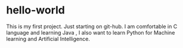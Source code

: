 # hello-world
This is my first project. Just starting on git-hub.
I am comfortable in C language and learning Java , I also want to learn Python for Machine learning and Artificial Intelligence.

